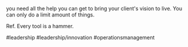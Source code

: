 you need all the help you can get to bring your client's vision to live. You can only do a limit amount of things.

Ref. Every tool is a hammer. 

#leadership #leadership/innovation #operationsmanagement 